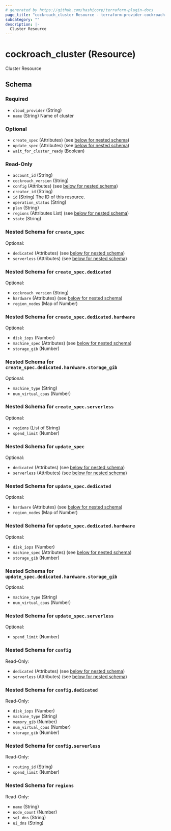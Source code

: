 ```yaml
---
# generated by https://github.com/hashicorp/terraform-plugin-docs
page_title: "cockroach_cluster Resource - terraform-provider-cockroach-2"
subcategory: ""
description: |-
  Cluster Resource
---
```


# cockroach_cluster (Resource)

Cluster Resource



<!-- schema generated by tfplugindocs -->
## Schema

### Required

- `cloud_provider` (String)
- `name` (String) Name of cluster

### Optional

- `create_spec` (Attributes) (see [below for nested schema](#nestedatt--create_spec))
- `update_spec` (Attributes) (see [below for nested schema](#nestedatt--update_spec))
- `wait_for_cluster_ready` (Boolean)

### Read-Only

- `account_id` (String)
- `cockroach_version` (String)
- `config` (Attributes) (see [below for nested schema](#nestedatt--config))
- `creator_id` (String)
- `id` (String) The ID of this resource.
- `operation_status` (String)
- `plan` (String)
- `regions` (Attributes List) (see [below for nested schema](#nestedatt--regions))
- `state` (String)

<a id="nestedatt--create_spec"></a>
### Nested Schema for `create_spec`

Optional:

- `dedicated` (Attributes) (see [below for nested schema](#nestedatt--create_spec--dedicated))
- `serverless` (Attributes) (see [below for nested schema](#nestedatt--create_spec--serverless))

<a id="nestedatt--create_spec--dedicated"></a>
### Nested Schema for `create_spec.dedicated`

Optional:

- `cockroach_version` (String)
- `hardware` (Attributes) (see [below for nested schema](#nestedatt--create_spec--dedicated--hardware))
- `region_nodes` (Map of Number)

<a id="nestedatt--create_spec--dedicated--hardware"></a>
### Nested Schema for `create_spec.dedicated.hardware`

Optional:

- `disk_iops` (Number)
- `machine_spec` (Attributes) (see [below for nested schema](#nestedatt--create_spec--dedicated--hardware--machine_spec))
- `storage_gib` (Number)

<a id="nestedatt--create_spec--dedicated--hardware--machine_spec"></a>
### Nested Schema for `create_spec.dedicated.hardware.storage_gib`

Optional:

- `machine_type` (String)
- `num_virtual_cpus` (Number)




<a id="nestedatt--create_spec--serverless"></a>
### Nested Schema for `create_spec.serverless`

Optional:

- `regions` (List of String)
- `spend_limit` (Number)



<a id="nestedatt--update_spec"></a>
### Nested Schema for `update_spec`

Optional:

- `dedicated` (Attributes) (see [below for nested schema](#nestedatt--update_spec--dedicated))
- `serverless` (Attributes) (see [below for nested schema](#nestedatt--update_spec--serverless))

<a id="nestedatt--update_spec--dedicated"></a>
### Nested Schema for `update_spec.dedicated`

Optional:

- `hardware` (Attributes) (see [below for nested schema](#nestedatt--update_spec--dedicated--hardware))
- `region_nodes` (Map of Number)

<a id="nestedatt--update_spec--dedicated--hardware"></a>
### Nested Schema for `update_spec.dedicated.hardware`

Optional:

- `disk_iops` (Number)
- `machine_spec` (Attributes) (see [below for nested schema](#nestedatt--update_spec--dedicated--hardware--machine_spec))
- `storage_gib` (Number)

<a id="nestedatt--update_spec--dedicated--hardware--machine_spec"></a>
### Nested Schema for `update_spec.dedicated.hardware.storage_gib`

Optional:

- `machine_type` (String)
- `num_virtual_cpus` (Number)




<a id="nestedatt--update_spec--serverless"></a>
### Nested Schema for `update_spec.serverless`

Optional:

- `spend_limit` (Number)



<a id="nestedatt--config"></a>
### Nested Schema for `config`

Read-Only:

- `dedicated` (Attributes) (see [below for nested schema](#nestedatt--config--dedicated))
- `serverless` (Attributes) (see [below for nested schema](#nestedatt--config--serverless))

<a id="nestedatt--config--dedicated"></a>
### Nested Schema for `config.dedicated`

Read-Only:

- `disk_iops` (Number)
- `machine_type` (String)
- `memory_gib` (Number)
- `num_virtual_cpus` (Number)
- `storage_gib` (Number)


<a id="nestedatt--config--serverless"></a>
### Nested Schema for `config.serverless`

Read-Only:

- `routing_id` (String)
- `spend_limit` (Number)



<a id="nestedatt--regions"></a>
### Nested Schema for `regions`

Read-Only:

- `name` (String)
- `node_count` (Number)
- `sql_dns` (String)
- `ui_dns` (String)


